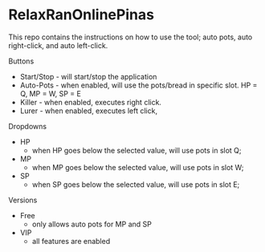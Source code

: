# RelaxRanOnlinePinas
This repo contains the instructions on how to use the tool; auto pots, auto right-click, and auto left-click.

Buttons<br/>
- Start/Stop - will start/stop the application<br/>
- Auto-Pots - when enabled, will use the pots/bread in specific slot. HP = Q, MP = W, SP = E<br/>
- Killer - when enabled, executes right click.<br/>
- Lurer - when enabled, executes left click,<br/>

Dropdowns<br/>
- HP
  - when HP goes below the selected value, will use pots in slot Q;<br/>
- MP
  - when MP goes below the selected value, will use pots in slot W;<br/>
- SP
  - when SP goes below the selected value, will use pots in slot E;<br/>

Versions
- Free
  - only allows auto pots for MP and SP
- VIP
  - all features are enabled
